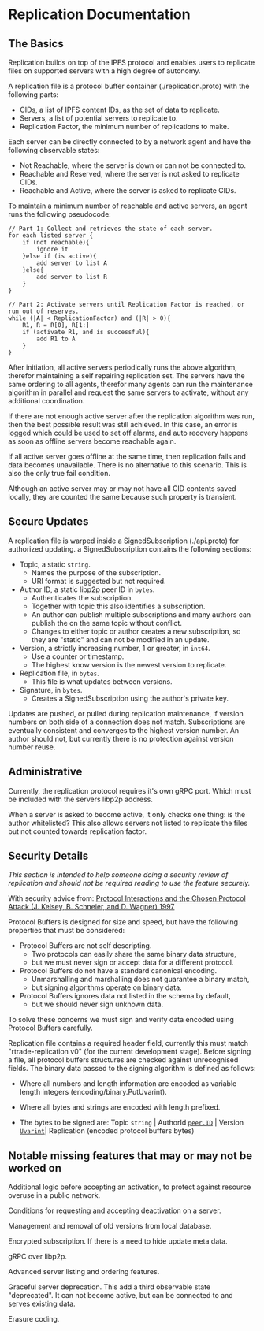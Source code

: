 # Replication Documentation

## The Basics

Replication builds on top of the IPFS protocol and enables users to replicate files
on supported servers with a high degree of autonomy.

A replication file is a protocol buffer container (./replication.proto) with the following parts:

- CIDs, a list of IPFS content IDs, as the set of data to replicate.
- Servers, a list of potential servers to replicate to.
- Replication Factor, the minimum number of replications to make.

Each server can be directly connected to by a network agent and have the following observable states:

- Not Reachable, where the server is down or can not be connected to.
- Reachable and Reserved, where the server is not asked to replicate CIDs.
- Reachable and Active, where the server is asked to replicate CIDs.

To maintain a minimum number of reachable and active servers, an agent runs the following pseudocode:

``` pseudocode
// Part 1: Collect and retrieves the state of each server.
for each listed server {
    if (not reachable){
        ignore it
    }else if (is active){
        add server to list A
    }else{
        add server to list R
    }
}

// Part 2: Activate servers until Replication Factor is reached, or run out of reserves.
while (|A| < ReplicationFactor) and (|R| > 0){
    R1, R = R[0], R[1:]
    if (activate R1, and is successful){
        add R1 to A
    }
}
```

After initiation, all active servers periodically runs the above algorithm, therefor maintaining a self
repairing replication set. The servers have the same ordering to all agents, therefor many agents can run the
maintenance algorithm in parallel and request the same servers to activate, without any additional coordination.

If there are not enough active server after the replication algorithm was run,
then the best possible result was still achieved. In this case, an error is logged which could be used to
set off alarms, and auto recovery happens as soon as offline servers become reachable again.

If all active server goes offline at the same time, then replication fails and data becomes unavailable. There is
no alternative to this scenario. This is also the only true fail condition.

Although an active server may or may not have all CID contents saved locally, they are counted the same
because such property is transient.

## Secure Updates

A replication file is warped inside a SignedSubscription (./api.proto) for authorized updating.
a SignedSubscription contains the following sections:

- Topic, a static `string`.
  - Names the purpose of the subscription.
  - URI format is suggested but not required.
- Author ID, a static libp2p peer ID in `bytes`.
  - Authenticates the subscription.
  - Together with topic this also identifies a subscription.
  - An author can publish multiple subscriptions and many authors can publish the on the same topic without conflict.
  - Changes to either topic or author creates a new subscription, so they are "static" and can not be modified in an update.
- Version, a strictly increasing number, 1 or greater, in `int64`.
  - Use a counter or timestamp.
  - The highest know version is the newest version to replicate.
- Replication file, in `bytes`.
  - This file is what updates between versions.
- Signature, in `bytes`.
  - Creates a SignedSubscription using the author's private key.

Updates are pushed, or pulled during replication maintenance, if version numbers on both side of a connection does not match.
Subscriptions are eventually consistent and converges to the highest version number. An author should not, but currently there
is no protection against version number reuse.

<!-- See #ReplicatorServer or (./api.proto) for gRPC API. (not yet public)-->

## Administrative

Currently, the replication protocol requires it's own gRPC port. Which must be included with the servers libp2p address.

When a server is asked to become active, it only checks one thing: is the author whitelisted?
This also allows servers not listed to replicate the files but not counted towards replication factor.

## Security Details

*This section is intended to help someone doing a security review of replication
and should not be required reading to use the feature securely.*

With security advice from:
[Protocol Interactions and the Chosen Protocol Attack
(J. Kelsey, B. Schneier, and D. Wagner) 1997](https://www.schneier.com/academic/archives/1997/01/protocol_interaction.html)

Protocol Buffers is designed for size and speed, but have the following properties that must be considered:

- Protocol Buffers are not self descripting.
  - Two protocols can easily share the same binary data structure,
  - but we must never sign or accept data for a different protocol.
- Protocol Buffers do not have a standard canonical encoding.
  - Unmarshalling and marshalling does not guarantee a binary match,
  - but signing algorithms operate on binary data.
- Protocol Buffers ignores data not listed in the schema by default,
  - but we should never sign unknown data.

To solve these concerns we must sign and verify data encoded using Protocol Buffers carefully.

Replication file contains a required header field, currently this must match "rtrade-replication v0" (for the current development stage).
Before signing a file, all protocol buffers structures are checked against unrecognised fields.
The binary data passed to the signing algorithm is defined as follows:

- Where all numbers and length information are encoded as variable length integers (encoding/binary.PutUvarint).

- Where all bytes and strings are encoded with length prefixed.

- The bytes to be signed are: Topic `string` | AuthorId [`peer.ID`](https://www.godoc.org/github.com/libp2p/go-libp2p-core/peer#ID.Marshal) | Version [`Uvarint`](https://godoc.org/encoding/binary#PutUvarint)| Replication (encoded protocol buffers bytes)

## Notable missing features that may or may not be worked on

Additional logic before accepting an activation, to protect against resource overuse in a public network.

Conditions for requesting and accepting deactivation on a server.

Management and removal of old versions from local database.

Encrypted subscription. If there is a need to hide update meta data.

gRPC over libp2p.

Advanced server listing and ordering features.

Graceful server deprecation. This add a third observable state "deprecated".
It can not become active, but can be connected to and serves existing data.

Erasure coding.
